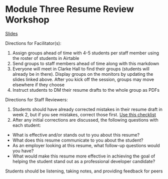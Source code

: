 # Module Three Resume Review Workshop

[Slides](https://docs.google.com/presentation/d/1QVsxi9TL1FQ7QL3w-FA_xnj8iCX095uUcnhJDRvqhiU/edit?usp=sharing)

Directions for Facilitator(s):

1. Assign groups ahead of time with 4-5 students per staff member using the roster of students in Airtable
2. Send groups to staff members ahead of time along with this markdown
3. Everyone will meet in Clarke Hall to find their groups (students will already be in there). Display groups on the monitors by updating the slides linked above. After you kick off the session, groups may move elsewhere if they choose
4. Instruct students to DM their resume drafts to the whole group as PDFs

Directions for Staff Reviewers:
1. Students should have already corrected mistakes in their resume draft in week 2, but if you see mistakes, correct those first. [Use this checklist](/module_three/resume_review_checklist.md)
2. After any initial corrections are discussed, the following questions with each student:

* What is effective and/or stands out to you about this resume?
* What does this resume communicate to you about the student?
* As an employer looking at this resume, what follow-up questions would you have?
* What would make this resume more effective in achieving the goal of helping the student stand out as a professional developer candidate?

Students should be listening, taking notes, and providing feedback for peers
